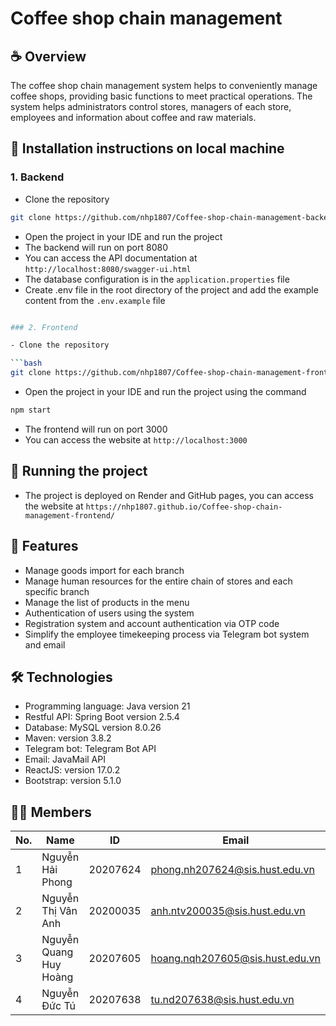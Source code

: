 # Coffee shop chain management

## ☕️ Overview

The coffee shop chain management system helps to conveniently manage coffee shops, providing basic functions to meet practical operations. The system helps administrators control stores, managers of each store, employees and information about coffee and raw materials.

## 📌 Installation instructions on local machine

### 1. Backend

- Clone the repository

```bash
git clone https://github.com/nhp1807/Coffee-shop-chain-management-backend.git
```

- Open the project in your IDE and run the project
- The backend will run on port 8080
- You can access the API documentation at `http://localhost:8080/swagger-ui.html`
- The database configuration is in the `application.properties` file
- Create .env file in the root directory of the project and add the example content from the `.env.example` file

```bash

### 2. Frontend

- Clone the repository

```bash
git clone https://github.com/nhp1807/Coffee-shop-chain-management-frontend.git
```

- Open the project in your IDE and run the project using the command

```bash
npm start
```

- The frontend will run on port 3000
- You can access the website at `http://localhost:3000`

## 📌 Running the project

- The project is deployed on Render and GitHub pages, you can access the website at `https://nhp1807.github.io/Coffee-shop-chain-management-frontend/`

## 📣 Features

- Manage goods import for each branch
- Manage human resources for the entire chain of stores and each specific branch
- Manage the list of products in the menu
- Authentication of users using the system
- Registration system and account authentication via OTP code
- Simplify the employee timekeeping process via Telegram bot system and email

## 🛠 Technologies

- Programming language: Java version 21
- Restful API: Spring Boot version 2.5.4
- Database: MySQL version 8.0.26
- Maven: version 3.8.2
- Telegram bot: Telegram Bot API
- Email: JavaMail API
- ReactJS: version 17.0.2
- Bootstrap: version 5.1.0

## 🧑‍🎓 Members


| No. | Name                   | ID       | Email                           |
|-----|------------------------|----------|---------------------------------|
| 1   | Nguyễn Hải Phong       | 20207624 | phong.nh207624@sis.hust.edu.vn  |
| 2   | Nguyễn Thị Vân Anh     | 20200035 | anh.ntv200035@sis.hust.edu.vn   |
| 3   | Nguyễn Quang Huy Hoàng | 20207605 | hoang.nqh207605@sis.hust.edu.vn |
| 4   | Nguyễn Đức Tú          | 20207638 | tu.nd207638@sis.hust.edu.vn     |